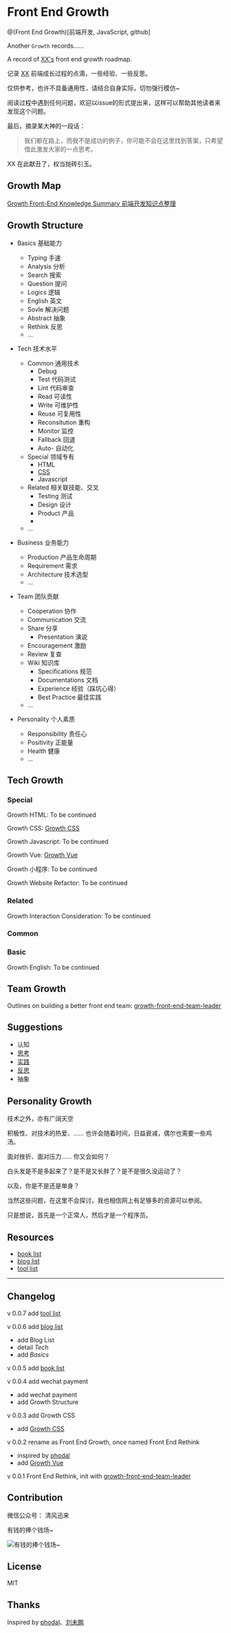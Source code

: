# Front End Growth

@(Front End Growth)[前端开发, JavaScript, github]

Another `Growth` records…… 

A record of [XX's](http://xuxun.me) front end growth roadmap.

记录 [XX](http://xuxun.me)  前端成长过程的点滴，一些经验、一些反思。

仅供参考，也许不具备通用性，请结合自身实际，切勿强行模仿~ 

阅读过程中遇到任何问题，欢迎以issue的形式提出来，这样可以帮助其他读者来发现这个问题。

最后，摘录某大神的一段话：

> 我们都在路上，而我不是成功的例子，你可能不会在这里找到答案，只希望借此激发大家的一点思考。

XX 在此献丑了，权当抛砖引玉。

## Growth Map

[Growth Front-End Knowledge Summary 前端开发知识点整理](https://github.com/xunge0613/front-end-growth/blob/master/tech-growth/growth-front-end-summary.md)

## Growth Structure

- Basics 基础能力
   - Typing 手速
   - Analysis 分析
   - Search 搜索
   - Question 提问
   - Logics 逻辑
   - English 英文
   - Sovle 解决问题
   - Abstract 抽象
   - Rethink 反思
   - ...

- Tech 技术水平
   - Common 通用技术
      -  Debug 
      -  Test 代码测试
      -  Lint 代码审查
      -  Read 可读性
      -  Write 可维护性
      -  Reuse 可复用性
      -  Reconsitution 重构
      -  Monitor 监控
      -  Fallback 回退
      -  Auto- 自动化
   - Special 领域专有
      - HTML
      - [CSS](https://github.com/xunge0613/front-end-growth/blob/master/tech-growth/growth-css.md)
      - Javascript
   - Related 相关联技能、交叉
      - Testing 测试
      - Design 设计
      - Product 产品
      -  
   - ...
- Business 业务能力
   - Production 产品生命周期
   - Requirement 需求
   - Architecture 技术选型
   - ...
- Team 团队贡献
   - Cooperation 协作
   - Communication 交流
   - Share 分享
      - Presentation 演说
   - Encouragement 激励
   - Review 复查
   - Wiki 知识库
      - Specifications 规范
      - Documentations 文档
      - Experience 经验（踩坑心得）
      - Best Practice 最佳实践
   - ...
- Personality 个人素质
   -  Responsibility 责任心
   -  Positivity 正能量
   -  Health 健康
   - ...

## Tech Growth

### Special

Growth HTML: To be continued

Growth CSS: [Growth CSS](https://github.com/xunge0613/front-end-growth/blob/master/tech-growth/growth-css.md)

Growth Javascript: To be continued

Growth Vue: [Growth Vue](https://github.com/xunge0613/front-end-growth/blob/master/tech-growth/growth-vue.md)

Growth 小程序: To be continued

Growth Website Refactor:  To be continued

### Related

Growth Interaction Consideration:  To be continued

### Common

### Basic

Growth English: To be continued

## Team Growth

Outlines on building a better front end team: [growth-front-end-team-leader](https://github.com/xunge0613/front-end-growth/blob/master/team-growth/growth-front-end-team-leader.md)


## Suggestions

- 认知
- [思考](https://github.com/xunge0613/front-end-practice-collections#methodology)
- [实践](https://github.com/xunge0613/front-end-practice-collections)
- [反思](https://github.com/xunge0613/front-end-growth)
- 抽象


## Personality Growth

技术之外，亦有广阔天空

积极性、对技术的热爱、…… 也许会随着时间，日益衰减，偶尔也需要一些鸡汤。

面对挫折、面对压力…… 你又会如何？

白头发是不是多起来了？是不是又长胖了？是不是很久没运动了？

以及，你是不是还是单身？

当然这些问题，在这里不会探讨，我也相信网上有足够多的资源可以参阅。

只是想说，首先是一个正常人，然后才是一个程序员。


## Resources

- [book list](https://github.com/xunge0613/front-end-growth/blob/master/resources/book-list.md)
- [blog list](https://github.com/xunge0613/front-end-growth/blob/master/resources/blog-list.md)
- [tool list](#)

-------


## Changelog

v 0.0.7 add [tool list](#)

v 0.0.6 add [blog list](https://github.com/xunge0613/front-end-growth/blob/master/resources/blog-list.md)
 - add Blog List
 - detail *Tech*
 - add *Basics*

v 0.0.5 add [book list](https://github.com/xunge0613/front-end-growth/blob/master/resources/book-list.md)

v 0.0.4 add wechat payment
- add wechat payment
- add Growth Structure

v 0.0.3 add Growth CSS

- add [Growth CSS](https://github.com/xunge0613/front-end-growth/blob/master/tech-growth/growth-css.md)

v 0.0.2 rename as Front End Growth, once named Front End Rethink
- inspired by [phodal](https://github.com/phodal/)
- add [Growth Vue](https://github.com/xunge0613/front-end-growth/blob/master/tech-growth/growth-vue.md)

v 0.0.1 Front End Rethink, init with [growth-front-end-team-leader](https://github.com/xunge0613/front-end-growth/blob/master/team-growth/growth-front-end-team-leader.md)

## Contribution

微信公众号： 清风迅来

有钱的捧个钱场~

![有钱的捧个钱场~](http://o7q107fd8.bkt.clouddn.com/image/github/wechat-payment.jpg)

## License

MIT

## Thanks

Inspired by  [phodal](https://github.com/phodal/)、[刘未鹏](http://mindhacks.cn)


